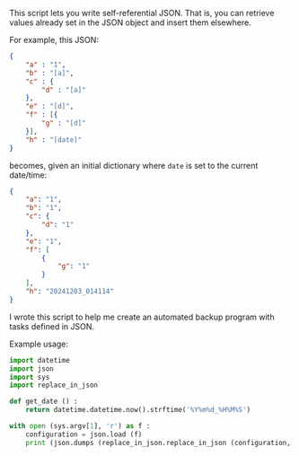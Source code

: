 This script lets you write self-referential JSON. That is, you can retrieve values already set in the JSON object and insert them elsewhere.

For example, this JSON:

```json
{
    "a" : "1",
    "b" : "[a]",
    "c" : {
        "d" : "[a]"
    },
    "e" : "[d]",
    "f" : [{
        "g" : "[d]"
    }],
    "h" : "[date]"
}
```

becomes, given an initial dictionary where `date` is set to the current date/time:

```json
{
    "a": "1",
    "b": "1",
    "c": {
        "d": "1"
    },
    "e": "1",
    "f": [
        {
            "g": "1"
        }
    ],
    "h": "20241203_014114"
}
```

I wrote this script to help me create an automated backup program with tasks defined in JSON.

Example usage:

```python
import datetime
import json
import sys
import replace_in_json

def get_date () :
    return datetime.datetime.now().strftime('%Y%m%d_%H%M%S')

with open (sys.argv[1], 'r') as f :
    configuration = json.load (f)
    print (json.dumps (replace_in_json.replace_in_json (configuration, { 'date' : get_date () }), indent=2))
```
